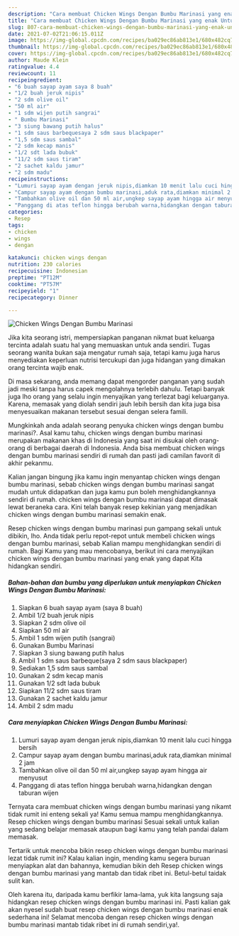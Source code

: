 ```yaml
---
description: "Cara membuat Chicken Wings Dengan Bumbu Marinasi yang enak Untuk Jualan"
title: "Cara membuat Chicken Wings Dengan Bumbu Marinasi yang enak Untuk Jualan"
slug: 807-cara-membuat-chicken-wings-dengan-bumbu-marinasi-yang-enak-untuk-jualan
date: 2021-07-02T21:06:15.011Z
image: https://img-global.cpcdn.com/recipes/ba029ec86ab813e1/680x482cq70/chicken-wings-dengan-bumbu-marinasi-foto-resep-utama.jpg
thumbnail: https://img-global.cpcdn.com/recipes/ba029ec86ab813e1/680x482cq70/chicken-wings-dengan-bumbu-marinasi-foto-resep-utama.jpg
cover: https://img-global.cpcdn.com/recipes/ba029ec86ab813e1/680x482cq70/chicken-wings-dengan-bumbu-marinasi-foto-resep-utama.jpg
author: Maude Klein
ratingvalue: 4.4
reviewcount: 11
recipeingredient:
- "6 buah sayap ayam saya 8 buah"
- "1/2 buah jeruk nipis"
- "2 sdm olive oil"
- "50 ml air"
- "1 sdm wijen putih sangrai"
- " Bumbu Marinasi"
- "3 siung bawang putih halus"
- "1 sdm saus barbequesaya 2 sdm saus blackpaper"
- "1,5 sdm saus sambal"
- "2 sdm kecap manis"
- "1/2 sdt lada bubuk"
- "11/2 sdm saus tiram"
- "2 sachet kaldu jamur"
- "2 sdm madu"
recipeinstructions:
- "Lumuri sayap ayam dengan jeruk nipis,diamkan 10 menit lalu cuci hingga bersih"
- "Campur sayap ayam dengan bumbu marinasi,aduk rata,diamkan minimal 2 jam"
- "Tambahkan olive oil dan 50 ml air,ungkep sayap ayam hingga air menyusut"
- "Panggang di atas teflon hingga berubah warna,hidangkan dengan taburan wijen"
categories:
- Resep
tags:
- chicken
- wings
- dengan

katakunci: chicken wings dengan 
nutrition: 230 calories
recipecuisine: Indonesian
preptime: "PT12M"
cooktime: "PT57M"
recipeyield: "1"
recipecategory: Dinner

---
```



![Chicken Wings Dengan Bumbu Marinasi](https://img-global.cpcdn.com/recipes/ba029ec86ab813e1/680x482cq70/chicken-wings-dengan-bumbu-marinasi-foto-resep-utama.jpg)

Jika kita seorang istri, mempersiapkan panganan nikmat buat keluarga tercinta adalah suatu hal yang memuaskan untuk anda sendiri. Tugas seorang  wanita bukan saja mengatur rumah saja, tetapi kamu juga harus menyediakan keperluan nutrisi tercukupi dan juga hidangan yang dimakan orang tercinta wajib enak.

Di masa  sekarang, anda memang dapat mengorder panganan yang sudah jadi meski tanpa harus capek mengolahnya terlebih dahulu. Tetapi banyak juga lho orang yang selalu ingin menyajikan yang terlezat bagi keluarganya. Karena, memasak yang diolah sendiri jauh lebih bersih dan kita juga bisa menyesuaikan makanan tersebut sesuai dengan selera famili. 



Mungkinkah anda adalah seorang penyuka chicken wings dengan bumbu marinasi?. Asal kamu tahu, chicken wings dengan bumbu marinasi merupakan makanan khas di Indonesia yang saat ini disukai oleh orang-orang di berbagai daerah di Indonesia. Anda bisa membuat chicken wings dengan bumbu marinasi sendiri di rumah dan pasti jadi camilan favorit di akhir pekanmu.

Kalian jangan bingung jika kamu ingin menyantap chicken wings dengan bumbu marinasi, sebab chicken wings dengan bumbu marinasi sangat mudah untuk didapatkan dan juga kamu pun boleh menghidangkannya sendiri di rumah. chicken wings dengan bumbu marinasi dapat dimasak lewat beraneka cara. Kini telah banyak resep kekinian yang menjadikan chicken wings dengan bumbu marinasi semakin enak.

Resep chicken wings dengan bumbu marinasi pun gampang sekali untuk dibikin, lho. Anda tidak perlu repot-repot untuk membeli chicken wings dengan bumbu marinasi, sebab Kalian mampu menghidangkan sendiri di rumah. Bagi Kamu yang mau mencobanya, berikut ini cara menyajikan chicken wings dengan bumbu marinasi yang enak yang dapat Kita hidangkan sendiri.

<!--inarticleads1-->

##### Bahan-bahan dan bumbu yang diperlukan untuk menyiapkan Chicken Wings Dengan Bumbu Marinasi:

1. Siapkan 6 buah sayap ayam (saya 8 buah)
1. Ambil 1/2 buah jeruk nipis
1. Siapkan 2 sdm olive oil
1. Siapkan 50 ml air
1. Ambil 1 sdm wijen putih (sangrai)
1. Gunakan  Bumbu Marinasi
1. Siapkan 3 siung bawang putih halus
1. Ambil 1 sdm saus barbeque(saya 2 sdm saus blackpaper)
1. Sediakan 1,5 sdm saus sambal
1. Gunakan 2 sdm kecap manis
1. Gunakan 1/2 sdt lada bubuk
1. Siapkan 11/2 sdm saus tiram
1. Gunakan 2 sachet kaldu jamur
1. Ambil 2 sdm madu




<!--inarticleads2-->

##### Cara menyiapkan Chicken Wings Dengan Bumbu Marinasi:

1. Lumuri sayap ayam dengan jeruk nipis,diamkan 10 menit lalu cuci hingga bersih
1. Campur sayap ayam dengan bumbu marinasi,aduk rata,diamkan minimal 2 jam
1. Tambahkan olive oil dan 50 ml air,ungkep sayap ayam hingga air menyusut
1. Panggang di atas teflon hingga berubah warna,hidangkan dengan taburan wijen




Ternyata cara membuat chicken wings dengan bumbu marinasi yang nikamt tidak rumit ini enteng sekali ya! Kamu semua mampu menghidangkannya. Resep chicken wings dengan bumbu marinasi Sesuai sekali untuk kalian yang sedang belajar memasak ataupun bagi kamu yang telah pandai dalam memasak.

Tertarik untuk mencoba bikin resep chicken wings dengan bumbu marinasi lezat tidak rumit ini? Kalau kalian ingin, mending kamu segera buruan menyiapkan alat dan bahannya, kemudian bikin deh Resep chicken wings dengan bumbu marinasi yang mantab dan tidak ribet ini. Betul-betul taidak sulit kan. 

Oleh karena itu, daripada kamu berfikir lama-lama, yuk kita langsung saja hidangkan resep chicken wings dengan bumbu marinasi ini. Pasti kalian gak akan nyesel sudah buat resep chicken wings dengan bumbu marinasi enak sederhana ini! Selamat mencoba dengan resep chicken wings dengan bumbu marinasi mantab tidak ribet ini di rumah sendiri,ya!.

